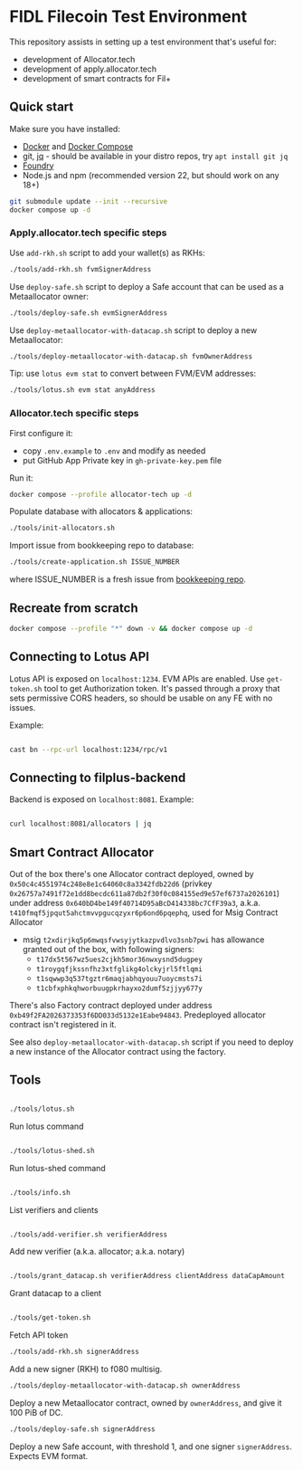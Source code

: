 # FIDL Filecoin Test Environment

This repository assists in setting up a test environment that's useful for:

* development of Allocator.tech
* development of apply.allocator.tech
* development of smart contracts for Fil+

## Quick start

Make sure you have installed:

* [Docker](https://docs.docker.com/engine/install/) and [Docker Compose](https://docs.docker.com/compose/install/)
* git, [jq](https://jqlang.org/) - should be available in your distro repos, try `apt install git jq`
* [Foundry](https://getfoundry.sh/)
* Node.js and npm (recommended version 22, but should work on any 18+)

```bash
git submodule update --init --recursive
docker compose up -d
```

### Apply.allocator.tech specific steps

Use `add-rkh.sh` script to add your wallet(s) as RKHs:

```bash
./tools/add-rkh.sh fvmSignerAddress
```

Use `deploy-safe.sh` script to deploy a Safe account that can be used as a Metaallocator owner:

```bash
./tools/deploy-safe.sh evmSignerAddress
```

Use `deploy-metaallocator-with-datacap.sh` script to deploy a new Metaallocator:

```bash
./tools/deploy-metaallocator-with-datacap.sh fvmOwnerAddress
```

Tip: use `lotus evm stat` to convert between FVM/EVM addresses:

```bash
./tools/lotus.sh evm stat anyAddress
```

### Allocator.tech specific steps

First configure it:

* copy `.env.example` to `.env` and modify as needed
* put GitHub App Private key in `gh-private-key.pem` file

Run it:

```bash
docker compose --profile allocator-tech up -d

```

Populate database with allocators & applications:

```bash
./tools/init-allocators.sh
```

Import issue from bookkeeping repo to database:

```bash
./tools/create-application.sh ISSUE_NUMBER
```

where ISSUE_NUMBER is a fresh issue from [bookkeeping repo](https://github.com/Neti-Test/filplus-bookkeeping-msig-contract/issues).

## Recreate from scratch

```bash
docker compose --profile "*" down -v && docker compose up -d
```

## Connecting to Lotus API

Lotus API is exposed on `localhost:1234`. EVM APIs are enabled. Use `get-token.sh` tool to get Authorization token. It's passed through a proxy that sets permissive CORS headers, so should be usable on any FE with no issues.

Example:

```bash

cast bn --rpc-url localhost:1234/rpc/v1

```

## Connecting to filplus-backend

Backend is exposed on `localhost:8081`. Example:

```bash

curl localhost:8081/allocators | jq

```

## Smart Contract Allocator

Out of the box there's one Allocator contract deployed, owned by `0x50c4c4551974c248e8e1c64060c8a3342fdb22d6` (privkey `0x26757a7491f72e1dd8becdc611a87db2f30f0c084155ed9e57ef6737a2026101`) under address `0x640bD4be149f40714D95aBcD414338bc7CfF39a3`, a.k.a. `t410fmqf5jpqut5ahctmvvpgucqzyxr6p6ond6pqephq`, used for Msig Contract Allocator

* msig `t2xdirjkq5p6mwqsfvwsyjytkazpvdlvo3snb7pwi` has allowance granted out of the box, with following signers:
  * `t17dx5t567wz5ues2cjkh5mor36nwxysnd5dugpey`
  * `t1roygqfjkssnfhz3xtfglikg4olckyjrl5ftlqmi`
  * `t1sqwwp3q537tgztr6maqjabhqyouu7uoycmsts7i`
  * `t1cbfxphkqhworbuugpkrhayxo2dumf5zjjyy677y`

There's also Factory contract deployed under address `0xb49f2FA2026373353f6DD033d5132e1Eabe94843`. Predeployed allocator contract isn't registered in it.

See also `deploy-metaallocator-with-datacap.sh` script if you need to deploy a new instance of the Allocator contract using the factory.

## Tools

```bash

./tools/lotus.sh

```

Run lotus command

```bash

./tools/lotus-shed.sh

```

Run lotus-shed command

```bash

./tools/info.sh

```

List verifiers and clients

```bash

./tools/add-verifier.sh verifierAddress

```

Add new verifier (a.k.a. allocator; a.k.a. notary)

```bash

./tools/grant_datacap.sh verifierAddress clientAddress dataCapAmount

```

Grant datacap to a client

```bash

./tools/get-token.sh

```

Fetch API token

```bash
./tools/add-rkh.sh signerAddress
```

Add a new signer (RKH) to f080 multisig.

```bash
./tools/deploy-metaallocator-with-datacap.sh ownerAddress
```

Deploy a new Metaallocator contract, owned by `ownerAddress`, and give it 100 PiB of DC.

```bash
./tools/deploy-safe.sh signerAddress
```

Deploy a new Safe account, with threshold 1, and one signer `signerAddress`. Expects EVM format.
